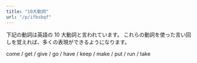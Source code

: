 ```yaml
---
title: "10大動詞"
url: "/p/ifbsbqf"
---
```


下記の動詞は英語の 10 大動詞と言われています。
これらの動詞を使った言い回しを覚えれば、多くの表現ができるようになります。

come / get / give / go / have / keep / make / put / run / take


